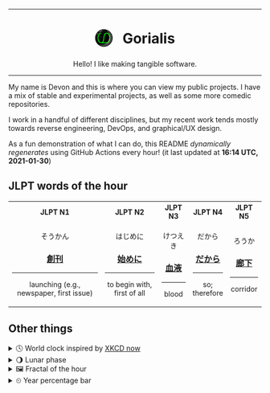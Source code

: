 ***

<h1 align="center">
<sub>
    <img src="readme/resources/avatar.png" height="36">
</sub>
&nbsp;
Gorialis
</h1>
<p align="center">
Hello! I like making tangible software.
</p>

***

My name is Devon and this is where you can view my public projects. I have a mix of stable and experimental projects, as well as some more comedic repositories.

I work in a handful of different disciplines, but my recent work tends mostly towards reverse engineering, DevOps, and graphical/UX design.

As a fun demonstration of what I can do, this README *dynamically regenerates* using GitHub Actions every hour! (it last updated at **16:14 UTC, 2021-01-30**)

<h2>JLPT words of the hour</h2>
<table>
    <tr>
        <th>JLPT N1</th>
        <th>JLPT N2</th>
        <th>JLPT N3</th>
        <th>JLPT N4</th>
        <th>JLPT N5</th>
    </tr>
    <tr>
        <td>
            <p align="center">そうかん</p>
            <h3 align="center"><b><a href="https://jisho.org/search/%E5%89%B5%E5%88%8A">創刊</a></b></h3>
            <hr>
            <p align="center">launching (e.g.,<wbr> newspaper,<wbr> first issue)</p>
        </td>
        <td>
            <p align="center">はじめに</p>
            <h3 align="center"><b><a href="https://jisho.org/search/%E5%A7%8B%E3%82%81%E3%81%AB">始めに</a></b></h3>
            <hr>
            <p align="center">to begin with,<wbr> first of all</p>
        </td>
        <td>
            <p align="center">けつえき</p>
            <h3 align="center"><b><a href="https://jisho.org/search/%E8%A1%80%E6%B6%B2">血液</a></b></h3>
            <hr>
            <p align="center">blood</p>
        </td>
        <td>
            <p align="center">だから</p>
            <h3 align="center"><b><a href="https://jisho.org/search/%E3%81%A0%E3%81%8B%E3%82%89">だから</a></b></h3>
            <hr>
            <p align="center">so;<br> therefore</p>
        </td>
        <td>
            <p align="center">ろうか</p>
            <h3 align="center"><b><a href="https://jisho.org/search/%E5%BB%8A%E4%B8%8B">廊下</a></b></h3>
            <hr>
            <p align="center">corridor</p>
        </td>
    </tr>
</table>

<h2>Other things</h2>
<details>
<summary>🕓  World clock inspired by <a href="https://xkcd.com/now">XKCD now</a></summary>

> <img src="generated/now.png" width="512">

</details>
<details>
<summary>🌖 Lunar phase</summary>

The moon is approximately 61.19% through its phase (Waning Gibbous).

</details>
<details>
<summary>&#x1f5bc; Fractal of the hour</summary>

> <img src="generated/fractal.png" width="512">

</details>
<details>
<summary>&#x23f2; Year percentage bar</summary>
<pre><code>2021 [█▁▁▁▁▁▁▁▁▁▁▁▁▁▁▁▁▁▁▁] 8.13%</code></pre>
</details>
